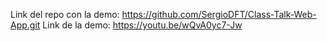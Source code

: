 Link del repo con la demo: https://github.com/SergioDFT/Class-Talk-Web-App.git
Link de la demo: https://youtu.be/wQvA0yc7-Jw
